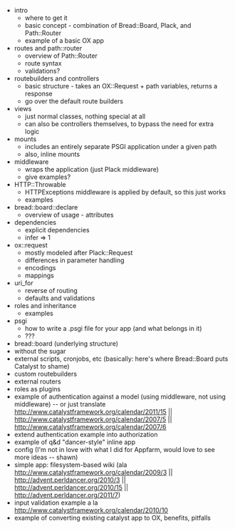 * intro
  * where to get it
  * basic concept - combination of Bread::Board, Plack, and Path::Router
  * example of a basic OX app
* routes and path::router
  * overview of Path::Router
  * route syntax
  * validations?
* routebuilders and controllers
  * basic structure - takes an OX::Request + path variables, returns a response
  * go over the default route builders
* views
  * just normal classes, nothing special at all
  * can also be controllers themselves, to bypass the need for extra logic
* mounts
  * includes an entirely separate PSGI application under a given path
  * also, inline mounts
* middleware
  * wraps the application (just Plack middleware)
  * give examples?
* HTTP::Throwable
  * HTTPExceptions middleware is applied by default, so this just works
  * examples
* bread::board::declare
  * overview of usage - attributes
* dependencies
  * explicit dependencies
  * infer => 1
* ox::request
  * mostly modeled after Plack::Request
  * differences in parameter handling
  * encodings
  * mappings
* uri_for
  * reverse of routing
  * defaults and validations
* roles and inheritance
  * examples
* psgi
  * how to write a .psgi file for your app (and what belongs in it)
  * ???
* bread::board (underlying structure)
* without the sugar
* external scripts, cronjobs, etc (basically: here's where Bread::Board puts Catalyst to shame)
* custom routebuilders
* external routers
* roles as plugins
* example of authentication against a model (using middleware, not using middleware) -- or just translate http://www.catalystframework.org/calendar/2011/15 || http://www.catalystframework.org/calendar/2007/5 || http://www.catalystframework.org/calendar/2007/6
* extend authentication example into authorization
* example of q&d "dancer-style" inline app
* config (I'm not in love with what I did for Appfarm, would love to see more ideas -- shawn)
* simple app: filesystem-based wiki (ala http://www.catalystframework.org/calendar/2009/3 || http://advent.perldancer.org/2010/3 || http://advent.perldancer.org/2010/15 || http://advent.perldancer.org/2011/7)
* input validation example a la http://www.catalystframework.org/calendar/2010/10
* example of converting existing catalyst app to OX, benefits, pitfalls
